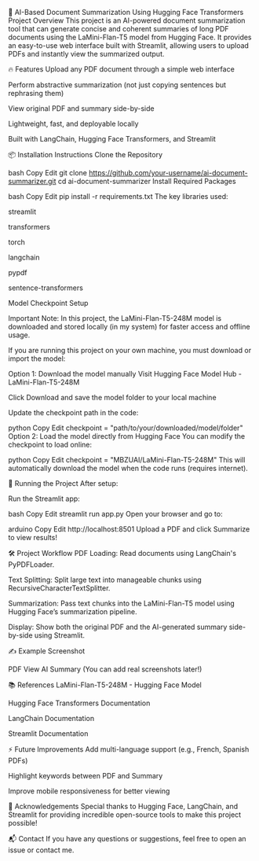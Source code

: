 📄 AI-Based Document Summarization Using Hugging Face Transformers
Project Overview
This project is an AI-powered document summarization tool that can generate concise and coherent summaries of long PDF documents using the LaMini-Flan-T5 model from Hugging Face.
It provides an easy-to-use web interface built with Streamlit, allowing users to upload PDFs and instantly view the summarized output.

🔥 Features
Upload any PDF document through a simple web interface

Perform abstractive summarization (not just copying sentences but rephrasing them)

View original PDF and summary side-by-side

Lightweight, fast, and deployable locally

Built with LangChain, Hugging Face Transformers, and Streamlit

📦 Installation Instructions
Clone the Repository

bash
Copy
Edit
git clone https://github.com/your-username/ai-document-summarizer.git
cd ai-document-summarizer
Install Required Packages

bash
Copy
Edit
pip install -r requirements.txt
The key libraries used:

streamlit

transformers

torch

langchain

pypdf

sentence-transformers

Model Checkpoint Setup

Important Note:
In this project, the LaMini-Flan-T5-248M model is downloaded and stored locally (in my system) for faster access and offline usage.

If you are running this project on your own machine, you must download or import the model:

Option 1: Download the model manually
Visit Hugging Face Model Hub - LaMini-Flan-T5-248M

Click Download and save the model folder to your local machine

Update the checkpoint path in the code:

python
Copy
Edit
checkpoint = "path/to/your/downloaded/model/folder"
Option 2: Load the model directly from Hugging Face
You can modify the checkpoint to load online:

python
Copy
Edit
checkpoint = "MBZUAI/LaMini-Flan-T5-248M"
This will automatically download the model when the code runs (requires internet).

🚀 Running the Project
After setup:

Run the Streamlit app:

bash
Copy
Edit
streamlit run app.py
Open your browser and go to:

arduino
Copy
Edit
http://localhost:8501
Upload a PDF and click Summarize to view results!

🛠️ Project Workflow
PDF Loading: Read documents using LangChain's PyPDFLoader.

Text Splitting: Split large text into manageable chunks using RecursiveCharacterTextSplitter.

Summarization: Pass text chunks into the LaMini-Flan-T5 model using Hugging Face’s summarization pipeline.

Display: Show both the original PDF and the AI-generated summary side-by-side using Streamlit.

✍️ Example Screenshot

PDF View	AI Summary
(You can add real screenshots later!)

📚 References
LaMini-Flan-T5-248M - Hugging Face Model

Hugging Face Transformers Documentation

LangChain Documentation

Streamlit Documentation

⚡ Future Improvements
Add multi-language support (e.g., French, Spanish PDFs)

Highlight keywords between PDF and Summary

Improve mobile responsiveness for better viewing

🙏 Acknowledgements
Special thanks to Hugging Face, LangChain, and Streamlit for providing incredible open-source tools to make this project possible!

📬 Contact
If you have any questions or suggestions, feel free to open an issue or contact me.
